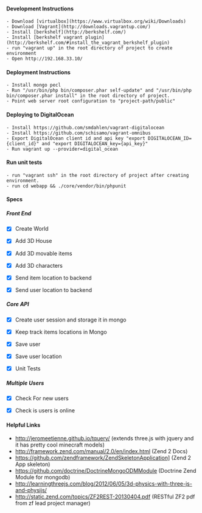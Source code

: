 #### Development Instructions
    - Download [virtualbox](https://www.virtualbox.org/wiki/Downloads)
    - Download [Vagrant](http://downloads.vagrantup.com/)
    - Install [berkshelf](http://berkshelf.com/)
    - Install [berkshelf vagrant plugin](http://berkshelf.com/#install_the_vagrant_berkshelf_plugin)
    - run "vagrant up" in the root directory of project to create environment
    - Open http://192.168.33.10/

#### Deployment Instructions
	- Install mongo pecl
	- Run "/usr/bin/php bin/composer.phar self-update" and "/usr/bin/php bin/composer.phar install" in the root directory of project.
	- Point web server root configuration to "project-path/public"

#### Deploying to DigitalOcean
    - Install https://github.com/smdahlen/vagrant-digitalocean
    - Install https://github.com/schisamo/vagrant-omnibus
    - Export DigitalOcean client id and api key "export DIGITALOCEAN_ID={client_id}" and "export DIGITALOCEAN_key={api_key}"
    - Run vagrant up --provider=digital_ocean

#### Run unit tests
	- run "vagrant ssh" in the root directory of project after creating environment.
	- run cd webapp && ./core/vendor/bin/phpunit

#### Specs
##### Front End
- [X] Create World
- [X] Add 3D House
- [X] Add 3D movable items
- [X] Add 3D characters
- [x] Send item location to backend
- [x] Send user location to backend


##### Core API
- [x] Create user session and storage it in mongo
- [x] Keep track items locations in Mongo
- [x] Save user
- [x] Save user location
- [X] Unit Tests


##### Multiple Users
- [X] Check For new users
- [X] Check is users is online


#### Helpful Links
- http://jeromeetienne.github.io/tquery/ (extends three.js with jquery and it has pretty cool minecraft models)
- http://framework.zend.com/manual/2.0/en/index.html (Zend 2 Docs)
- https://github.com/zendframework/ZendSkeletonApplication] (Zend 2 App skeleton)
- https://github.com/doctrine/DoctrineMongoODMModule (Doctrine Zend Module for mongodb)
- http://learningthreejs.com/blog/2012/06/05/3d-physics-with-three-js-and-physijs/
- http://static.zend.com/topics/ZF2REST-20130404.pdf (RESTful ZF2 pdf from zf lead project manager)